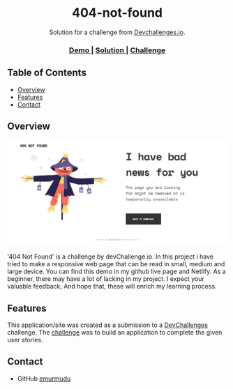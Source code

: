 <!-- Please update value in the {}  -->

<h1 align="center">404-not-found</h1>

<div align="center">
   Solution for a challenge from  <a href="http://devchallenges.io" target="_blank">Devchallenges.io</a>.
</div>

<div align="center">
  <h3>
    <a href="https://emurmudu.github.io/404-not-found/">
      Demo
    </a>
    <span> | </span>
    <a href="https://github.com/emurmudu/404-not-found">
      Solution
    </a>
    <span> | </span>
    <a href="https://devchallenges.io/challenges/wBunSb7FPrIepJZAg0sY">
      Challenge
    </a>
  </h3>
</div>

<!-- TABLE OF CONTENTS -->

## Table of Contents

- [Overview](#overview)
  <!-- - [Built With](#built-with) -->
- [Features](#features)
- [Contact](#contact)
<!-- - [Acknowledgements](#acknowledgements) -->

<!-- OVERVIEW -->

## Overview

![screenshot](https://github.com/emurmudu/404-not-found/blob/main/Screenshot.jpg)

<!-- Introduce your projects by taking a screenshot or a gif. Try to tell visitors a story about your project by answering: -->

<!-- - Where can I see your demo? -->
'404 Not Found' is a challenge by devChallenge.io. In this project i have tried to make a responsive web page that can be read in small, medium and large device. You can find this demo in my github live page and Netlify. As a beginner, there may have a lot of lacking in my project. I expect your valuable feedback, And hope that, these will enrich my learning process.
<!-- - What was your experience?
- What have you learned/improved?
- Your wisdom? :) -->

<!-- ### Built With -->

<!-- This section should list any major frameworks that you built your project using. Here are a few examples.-->

<!-- - [React](https://reactjs.org/)
- [Vue.js](https://vuejs.org/)
- [Tailwind](https://tailwindcss.com/) -->

## Features

<!-- List the features of your application or follow the template. Don't share the figma file here :) -->

This application/site was created as a submission to a [DevChallenges](https://devchallenges.io/challenges) challenge. The [challenge](https://devchallenges.io/challenges/wBunSb7FPrIepJZAg0sY) was to build an application to complete the given user stories.


<!-- ## Acknowledgements -->

<!-- This section should list any articles or add-ons/plugins that helps you to complete the project. This is optional but it will help you in the future. For exmpale -->

<!-- - [Steps to replicate a design with only HTML and CSS](https://devchallenges-blogs.web.app/how-to-replicate-design/)
- [Node.js](https://nodejs.org/)
- [Marked - a markdown parser](https://github.com/chjj/marked) -->

## Contact

<!-- - Website [your-website.com](https://{your-web-site-link}) -->
- GitHub [emurmudu](https://github.com/emurmudu)
<!-- - Twitter [@your-twitter](https://{twitter.com/your-username}) -->
